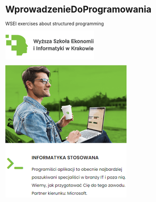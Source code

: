 # WprowadzenieDoProgramowania
WSEI exercises about structured programming

![](IMG/wseiLogo.png)





![](IMG/InformatykaStosowana.PNG)